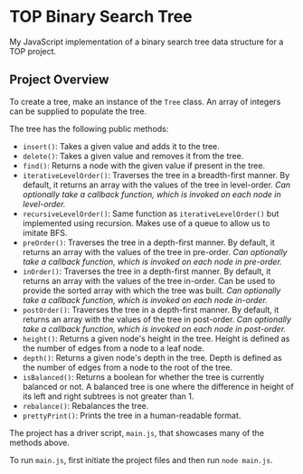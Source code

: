 # TOP Binary Search Tree

My JavaScript implementation of a binary search tree data structure for a TOP project.

## Project Overview

To create a tree, make an instance of the `Tree` class. An array of integers can be supplied to populate the tree.

The tree has the following public methods:

-   `insert()`: Takes a given value and adds it to the tree.
-   `delete()`: Takes a given value and removes it from the tree.
-   `find()`: Returns a node with the given value if present in the tree.
-   `iterativeLevelOrder()`: Traverses the tree in a breadth-first manner. By default, it returns an array with the values of the tree in level-order. _Can optionally take a callback function, which is invoked on each node in level-order._
-   `recursiveLevelOrder()`: Same function as `iterativeLevelOrder()` but implemented using recursion. Makes use of a queue to allow us to imitate BFS.
-   `preOrder()`: Traverses the tree in a depth-first manner. By default, it returns an array with the values of the tree in pre-order. _Can optionally take a callback function, which is invoked on each node in pre-order._
-   `inOrder()`: Traverses the tree in a depth-first manner. By default, it returns an array with the values of the tree in-order. Can be used to provide the sorted array with which the tree was built. _Can optionally take a callback function, which is invoked on each node in-order._
-   `postOrder()`: Traverses the tree in a depth-first manner. By default, it returns an array with the values of the tree in post-order. _Can optionally take a callback function, which is invoked on each node in post-order._
-   `height()`: Returns a given node's height in the tree. Height is defined as the number of edges from a node to a leaf node.
-   `depth()`: Returns a given node's depth in the tree. Depth is defined as the number of edges from a node to the root of the tree.
-   `isBalanced()`: Returns a boolean for whether the tree is currently balanced or not. A balanced tree is one where the difference in height of its left and right subtrees is not greater than 1.
-   `rebalance()`: Rebalances the tree.
-   `prettyPrint()`: Prints the tree in a human-readable format.

The project has a driver script, `main.js`, that showcases many of the methods above.

To run `main.js`, first initiate the project files and then run `node main.js`.
